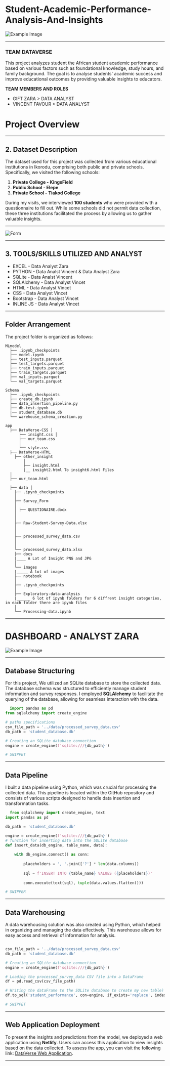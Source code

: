 # Student-Academic-Performance-Analysis-And-Insights

![Example Image](/images/student.jpeg)
***
### TEAM DATAVERSE

This project analyzes student the African student academic performance based on various factors such as foundational knowledge, study hours, and family background. The goal is to analyse students' academic success and improve educational outcomes by providing valuable insights to educators.

**TEAM MEMBERS AND ROLES**
- GIFT ZARA > DATA ANALYST
- VINCENT FAVOUR > DATA ANALYST

# Project Overview
***
## 2. Dataset Description

The dataset used for this project was collected from various educational institutions in Ikorodu, comprising both public and private schools. Specifically, we visited the following schools:

1. **Private College - KingsField**
2. **Public School - Elepe**
3. **Private School - Tiakod College**

During my visits, we interviewed **100 students** who were provided with a questionnaire to fill out. While some schools did not permit data collection, these three institutions facilitated the process by allowing us to gather valuable insights.
***
![Form](/images/formimg.jpeg)
***

## 3. TOOLS/SKILLS UTILIZED AND ANALYST
- EXCEL - Data Analyst Zara
- PYTHON - Data Analst Vincent & Data Analyst Zara
- SQLite - Data Analst Vincent
- SQLAlchemy - Data Analyst Vincet
- HTML - Data Analyst Vincet
- CSS - Data Analyst Vincet
- Bootstrap - Data Analyst Vincet
- INLINE JS - Data Analyst Vincet
***
## Folder Arrangement

The project folder is organized as follows:

```
MLmodel
  ├── .ipynb_checkpoints 
  ├── model.ipynb 
  ├── test_inputs.parquet 
  ├── test_targets.parquet 
  ├── train_inputs.parquet 
  ├── train_targets.parquet 
  ├── val_inputs.parquet 
  └── val_targets.parquet

Schema 
  ├── .ipynb_checkpoints 
  ├── create_db.ipynb 
  ├── data_insertion_pipeline.py 
  ├── db-test.ipynb 
  |── student_database.db 
  └── warehouse_schema_creation.py

app 
  ├── DataVerse-CSS │ 
      ├── insight.css │ 
      ├── our_team.css  
      │ 
      └── style.css 
  ├── DataVerse-HTML 
    ├── other_insight 
        │ 
        ├── insight.html 
        |__ insight2.html To insight6.html Files
  │ 
  ├── our_team.html 
  
  ├── data │ 
    ├── .ipynb_checkpoints 
    │ 
    ├── Survey_Form 
    │  
    │ ├── QUESTIONAIRE.docx 
    │ 
    │ 
    ├── Raw-Student-Survey-Data.xlsx 
    │ 
    │ 
    ├── processed_survey_data.csv 
    │ 
    │ 
    └── processed_survey_data.xlsx 
    ├── docs 
    |____ A Lot of Insight PNG and JPG
    │ 
    └── images 
    |_____ A lot of images
    ├── notebook 
    │ 
    ├── .ipynb_checkpoints 
    │ 
    ├── Exploratory-data-analysis 
    |______ 6 lot of ipynb folders for 6 diffrent insight categories, in each folder there are ipynb files
    │     
    └── Processing-data.ipynb
```
***
# DASHBOARD - ANALYST ZARA
![Example Image](/images/dashboard.jpeg)
***
## Database Structuring

For this project, We utilized an SQLite database to store the collected data. The database schema was structured to efficiently manage student information and survey responses. I employed **SQLAlchemy** to facilitate the querying of the database, allowing for seamless interaction with the data.

```python
  import pandas as pd
from sqlalchemy import create_engine

# paths specifications 
csv_file_path = '../data/processed_survey_data.csv' 
db_path = 'student_database.db' 

# Creating an SQLite database connection
engine = create_engine(f'sqlite:///{db_path}')

# SNIPPET
```
***
## Data Pipeline

I built a data pipeline using Python, which was crucial for processing the collected data. This pipeline is located within the GitHub repository and consists of various scripts designed to handle data insertion and transformation tasks.

``` python
  from sqlalchemy import create_engine, text
import pandas as pd

db_path = 'student_database.db'

engine = create_engine(f'sqlite:///{db_path}')
# function for inserting data into the SQLite database
def insert_data(db_engine, table_name, data):
    
    with db_engine.connect() as conn:
        
        placeholders = ', '.join(['?'] * len(data.columns))
        
        sql = f'INSERT INTO {table_name} VALUES ({placeholders})'
        
        conn.execute(text(sql), tuple(data.values.flatten()))

# SNIPPER

```
***
## Data Warehousing

A data warehousing solution was also created using Python, which helped in organizing and managing the data effectively. This warehouse allows for easy access and retrieval of information for analysis.
```python

csv_file_path = '../data/processed_survey_data.csv'
db_path = 'student_database.db'

# Creating an SQLite database connection
engine = create_engine(f'sqlite:///{db_path}')

# Loading the processed_survey_data CSV file into a DataFrame
df = pd.read_csv(csv_file_path)

# Writing the dataFrame to the SQLite database to create my new table)
df.to_sql('student_performance', con=engine, if_exists='replace', index=False)

# SNIPPET

```
***
## Web Application Deployment

To present the insights and predictions from the model, we deployed a web application using **Netlify**. Users can access this application to view insights based on the data collected. To assess the app, you can visit the following link: [DataVerse Web Application](https://magical-starburst-aa756b.netlify.app).
***
